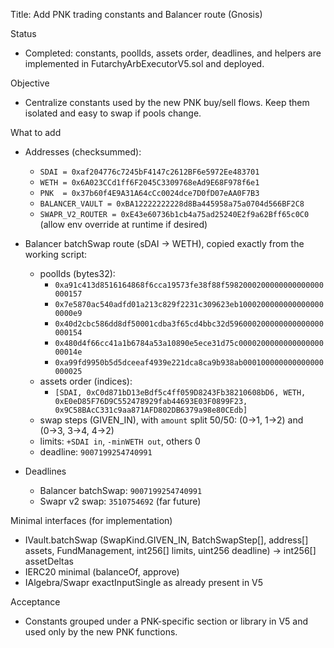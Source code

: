 Title: Add PNK trading constants and Balancer route (Gnosis)

Status
- Completed: constants, poolIds, assets order, deadlines, and helpers are implemented in FutarchyArbExecutorV5.sol and deployed.

Objective
- Centralize constants used by the new PNK buy/sell flows. Keep them isolated and easy to swap if pools change.

What to add
- Addresses (checksummed):
  - `SDAI = 0xaf204776c7245bF4147c2612BF6e5972Ee483701`
  - `WETH = 0x6A023CCd1ff6F2045C3309768eAd9E68F978f6e1`
  - `PNK  = 0x37b60f4E9A31A64cCc0024dce7D0fD07eAA0F7B3`
  - `BALANCER_VAULT = 0xBA12222222228d8Ba445958a75a0704d566BF2C8`
  - `SWAPR_V2_ROUTER = 0xE43e60736b1cb4a75ad25240E2f9a62Bff65c0C0` (allow env override at runtime if desired)

- Balancer batchSwap route (sDAI → WETH), copied exactly from the working script:
  - poolIds (bytes32):
    - `0xa91c413d8516164868f6cca19573fe38f88f5982000200000000000000000157`
    - `0x7e5870ac540adfd01a213c829f2231c309623eb10002000000000000000000e9`
    - `0x40d2cbc586dd8df50001cdba3f65cd4bbc32d596000200000000000000000154`
    - `0x480d4f66cc41a1b6784a53a10890e5ece31d75c000020000000000000000014e`
    - `0xa99fd9950b5d5dceeaf4939e221dca8ca9b938ab000100000000000000000025`
  - assets order (indices):
    - `[SDAI, 0xC0d871bD13eBdf5c4ff059D8243Fb38210608bD6, WETH, 0xE0eD85F76D9C552478929fab44693E03F0899F23, 0x9C58BAcC331c9aa871AFD802DB6379a98e80CEdb]`
  - swap steps (GIVEN_IN), with `amount` split 50/50: (0→1, 1→2) and (0→3, 3→4, 4→2)
  - limits: `+SDAI in`, `-minWETH out`, others 0
  - deadline: `9007199254740991`

- Deadlines
  - Balancer batchSwap: `9007199254740991`
  - Swapr v2 swap: `3510754692` (far future)

Minimal interfaces (for implementation)
- IVault.batchSwap (SwapKind.GIVEN_IN, BatchSwapStep[], address[] assets, FundManagement, int256[] limits, uint256 deadline) → int256[] assetDeltas
- IERC20 minimal (balanceOf, approve)
- IAlgebra/Swapr exactInputSingle as already present in V5

Acceptance
- Constants grouped under a PNK-specific section or library in V5 and used only by the new PNK functions.
